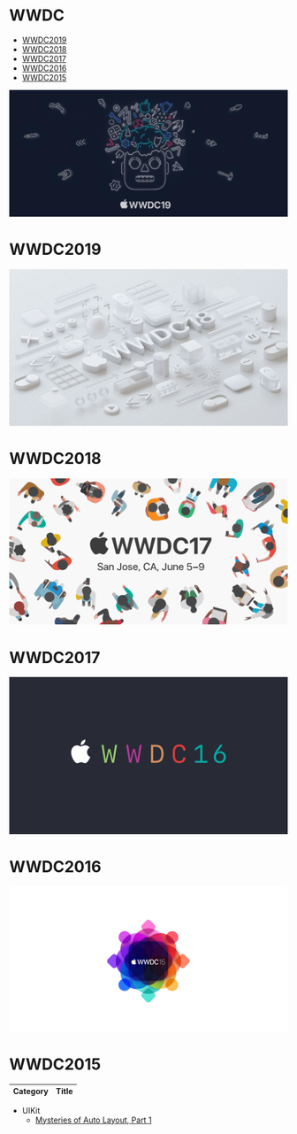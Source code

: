 
# WWDC
- [WWDC2019](#wwdc2019)
- [WWDC2018](#wwdc2018)
- [WWDC2017](#wwdc2017)
- [WWDC2016](#wwdc2016)
- [WWDC2015](#wwdc2015)


![](./images/WWDC2019.png)
# WWDC2019
![](./images/WWDC2018.jpg)
# WWDC2018
![](./images/WWDC2017.jpeg)
# WWDC2017
![](./images/WWDC2016.png)
# WWDC2016
![](./images/WWDC2015.jpg)
# WWDC2015
|Category|Title|
|:-|--------|
- UIKit
  - [Mysteries of Auto Layout, Part 1](/WWDC2015/Mysteries-of-Auto-Layout-Part-1.md)
